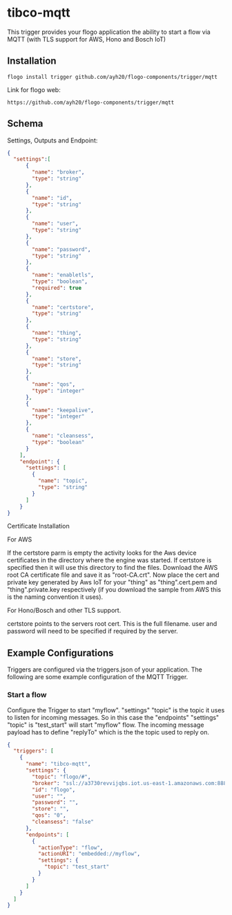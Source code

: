 # tibco-mqtt
This trigger provides your flogo application the ability to start a flow via MQTT (with TLS support for AWS, Hono and Bosch IoT)


## Installation

```CLI
flogo install trigger github.com/ayh20/flogo-components/trigger/mqtt
```
Link for flogo web:
```
https://github.com/ayh20/flogo-components/trigger/mqtt
```


## Schema
Settings, Outputs and Endpoint:

```json
{
  "settings":[
      {
        "name": "broker",
        "type": "string"
      },
      {
        "name": "id",
        "type": "string"
      },
      {
        "name": "user",
        "type": "string"
      },
      {
        "name": "password",
        "type": "string"
      },
      {
        "name": "enabletls",
        "type": "boolean",
        "required": true
      },
      {
        "name": "certstore",
        "type": "string"
      },
      {
        "name": "thing",
        "type": "string"
      },
      {
        "name": "store",
        "type": "string"
      },
      {
        "name": "qos",
        "type": "integer"
      },
      {
        "name": "keepalive",
        "type": "integer"
      },
      {
        "name": "cleansess",
        "type": "boolean"
      }
    ],
    "endpoint": {
      "settings": [
        {
          "name": "topic",
          "type": "string"
        }
      ]
    }
}
```
Certificate Installation

For AWS

If the certstore parm is empty the activity looks for the Aws device certificates in the directory where the engine was started. If certstore is specified then it will use this directory to find the files. Download the AWS root CA certificate file and save it as "root-CA.crt". Now place the cert and private key generated by Aws IoT for your "thing" as "thing".cert.pem and "thing".private.key respectively (if you download the sample from AWS this is the naming convention it uses).

For Hono/Bosch and other TLS support.

certstore points to the servers root cert. This is the full filename.  user and password will need to be specified if required by the server.

## Example Configurations

Triggers are configured via the triggers.json of your application. The following are some example configuration of the MQTT Trigger.

### Start a flow
Configure the Trigger to start "myflow". "settings" "topic" is the topic it uses to listen for incoming messages. So in this case the "endpoints" "settings" "topic" is "test_start" will start "myflow" flow. The incoming message payload has to define "replyTo" which is the the topic used to reply on.

```json
{
  "triggers": [
    {
      "name": "tibco-mqtt",
      "settings": {
        "topic": "flogo/#",
        "broker": "ssl://a3730revvijqbs.iot.us-east-1.amazonaws.com:8883",
        "id": "flogo",
        "user": "",
        "password": "",
        "store": "",
        "qos": "0",
        "cleansess": "false"
      },
      "endpoints": [
        {
          "actionType": "flow",
          "actionURI": "embedded://myflow",
          "settings": {
            "topic": "test_start"
          }
        }
      ]
    }
  ]
}
```